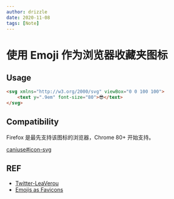 ```yaml
---
author: drizzle
date: 2020-11-08
tags: [Note]
---
```


# 使用 Emoji 作为浏览器收藏夹图标

## Usage

```html
<svg xmlns="http://w3.org/2000/svg" viewBox="0 0 100 100">
    <text y=".9em" font-size="80">😎</text>
</svg>
```

## Compatibility

Firefox 是最先支持该图标的浏览器，Chrome 80+ 开始支持。

[caniuse#icon-svg](https://caniuse.com/#feat=link-icon-svg)

## REF

+ [Twitter-LeaVerou](https://twitter.com/LeaVerou/status/1241619866475474946?s=20)
+ [Emojis as Favicons](https://css-tricks.com/emojis-as-favicons/)